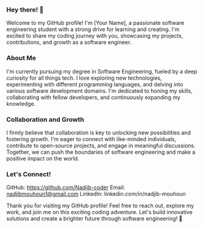 ### Hey there! 👋
Welcome to my GitHub profile! I'm [Your Name], a passionate software engineering student with a strong drive for learning and creating. I'm excited to share my coding journey with you, showcasing my projects, contributions, and growth as a software engineer.

### About Me
I'm currently pursuing my degree in Software Engineering, fueled by a deep curiosity for all things tech. I love exploring new technologies, experimenting with different programming languages, and delving into various software development domains. I'm dedicated to honing my skills, collaborating with fellow developers, and continuously expanding my knowledge.

### Collaboration and Growth
I firmly believe that collaboration is key to unlocking new possibilities and fostering growth. I'm eager to connect with like-minded individuals, contribute to open-source projects, and engage in meaningful discussions. Together, we can push the boundaries of software engineering and make a positive impact on the world.

### Let's Connect!
GitHub: https://github.com/Nadjib-coder
Email: nadjibmouhoun1@gmail.com
LinkedIn: linkedin.com/in/nadjib-mouhoun

Thank you for visiting my GitHub profile! Feel free to reach out, explore my work, and join me on this exciting coding adventure. Let's build innovative solutions and create a brighter future through software engineering! 🚀
